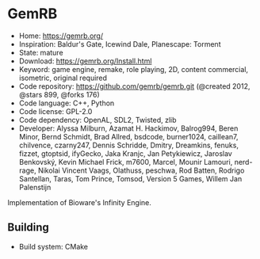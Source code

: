 # GemRB

- Home: https://gemrb.org/
- Inspiration: Baldur's Gate, Icewind Dale, Planescape: Torment
- State: mature
- Download: https://gemrb.org/Install.html
- Keyword: game engine, remake, role playing, 2D, content commercial, isometric, original required
- Code repository: https://github.com/gemrb/gemrb.git (@created 2012, @stars 899, @forks 176)
- Code language: C++, Python
- Code license: GPL-2.0
- Code dependency: OpenAL, SDL2, Twisted, zlib
- Developer: Alyssa Milburn, Azamat H. Hackimov, Balrog994, Beren Minor, Bernd Schmidt, Brad Allred, bsdcode, burner1024, caillean7, chilvence, czarny247, Dennis Schridde, Dmitry, Dreamkins, fenuks, fizzet, gtoptsid, ifyGecko, Jaka Kranjc, Jan Petykiewicz, Jaroslav Benkovský, Kevin Michael Frick, m7600, Marcel, Mounir Lamouri, nerd-rage, Nikolai Vincent Vaags, Olathuss, peschwa, Rod Batten, Rodrigo Santellan, Taras, Tom Prince, Tomsod, Version 5 Games, Willem Jan Palenstijn

Implementation of Bioware's Infinity Engine.

## Building

- Build system: CMake
